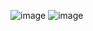 ![image](https://user-images.githubusercontent.com/83499528/189102600-4384194d-e9c9-423e-9199-89dd2f7947d9.png)
![image](https://user-images.githubusercontent.com/83499528/189102701-42c34c06-5321-44b9-8a81-2ce09cb32ae8.png)
